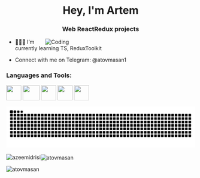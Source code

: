 <!-- [![MasterHead] -->
<h1 align="center">Hey, I'm Artem</h1>
<h3 align="center">Web ReactRedux projects</h3>


<img align="right" alt="Coding" width="400" src="https://cdn.dribbble.com/users/281525/screenshots/1768570/jmanalus.gif" />

- 🧑🏻‍💻 I’m currently learning TS, ReduxToolkit

- Connect with me on Telegram: @atovmasan1


<h3 align="left">Languages and Tools:</h3>
<p align="left">
    <img display="inline" width="40" height="40" src="https://brandslogos.com/wp-content/uploads/images/large/react-logo.png">
    <img display="inline" width="45" height="40" src="https://upload.wikimedia.org/wikipedia/commons/4/49/Redux.png">
    <img display="inline" width="40" height="40" src="https://cdn.worldvectorlogo.com/logos/typescript-2.svg">
    <img display="inline" width="40" height="40" src="https://upload.wikimedia.org/wikipedia/commons/thumb/d/d5/CSS3_logo_and_wordmark.svg/1452px-  CSS3_logo_and_wordmark.svg.png">
    <img display="inline" width="40" height="40" src="https://upload.wikimedia.org/wikipedia/commons/thumb/3/38/HTML5_Badge.svg/768px-HTML5_Badge.svg.png">
</p>


![Snake](https://github.com/AzeemIdrisi/AzeemIdrisi/blob/output/github-contribution-grid-snake.svg)

<p><img align="left" src="https://github-readme-stats.vercel.app/api?username=atovmasan&show_icons=true&include_all_commits=true&locale=en" alt="azeemidrisi" /></p>

<p><img align="center" src="https://github-readme-streak-stats.herokuapp.com/?user=atovmasan&" alt="atovmasan" /></p>



<p><img align="left" src="https://github-readme-stats.vercel.app/api/top-langs?username=atovmasan&show_icons=true&locale=en&layout=compact" alt="atovmasan" /></p>
